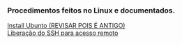### Procedimentos feitos no Linux e documentados.

[Install Ubunto (REVISAR POIS É ANTIGO)](01-ubunto-install.md)</br>
[Liberação do SSH para acesso remoto](01-setup-ssh-kali.md)</br>